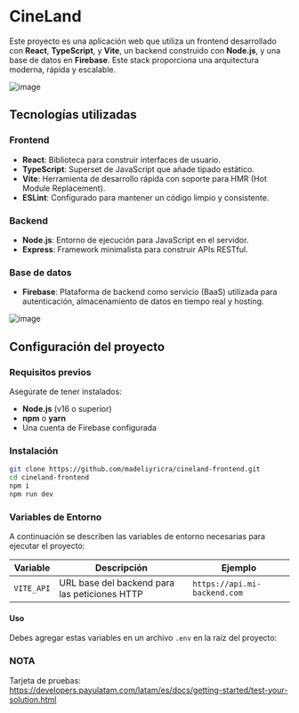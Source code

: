 # CineLand

Este proyecto es una aplicación web que utiliza un frontend desarrollado con **React**, **TypeScript**, y **Vite**, un backend construido con **Node.js**, y una base de datos en **Firebase**. Este stack proporciona una arquitectura moderna, rápida y escalable.

![image](https://github.com/user-attachments/assets/24c6c4f9-47f6-4ac0-860f-8600fa513413)

## Tecnologías utilizadas

### Frontend
- **React**: Biblioteca para construir interfaces de usuario.
- **TypeScript**: Superset de JavaScript que añade tipado estático.
- **Vite**: Herramienta de desarrollo rápida con soporte para HMR (Hot Module Replacement).
- **ESLint**: Configurado para mantener un código limpio y consistente.

### Backend
- **Node.js**: Entorno de ejecución para JavaScript en el servidor.
- **Express**: Framework minimalista para construir APIs RESTful.

### Base de datos
- **Firebase**: Plataforma de backend como servicio (BaaS) utilizada para autenticación, almacenamiento de datos en tiempo real y hosting.

![image](https://github.com/user-attachments/assets/385bc587-0e38-4369-b46d-0971a6babca1)


## Configuración del proyecto

### Requisitos previos
Asegúrate de tener instalados:
- **Node.js** (v16 o superior)
- **npm** o **yarn**
- Una cuenta de Firebase configurada

### Instalación

   ```bash
   git clone https://github.com/madeliyricra/cineland-frontend.git
   cd cineland-frontend
   npm i
   npm run dev
   ```

### Variables de Entorno

A continuación se describen las variables de entorno necesarias para ejecutar el proyecto:

| Variable      | Descripción                                       | Ejemplo                          |
|---------------|---------------------------------------------------|----------------------------------|
| `VITE_API`    | URL base del backend para las peticiones HTTP     | `https://api.mi-backend.com`    |

#### Uso

Debes agregar estas variables en un archivo `.env` en la raíz del proyecto:

### NOTA
Tarjeta de pruebas: https://developers.payulatam.com/latam/es/docs/getting-started/test-your-solution.html

